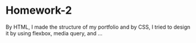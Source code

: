 # Homework-2
By HTML, I made the structure of my portfolio and by CSS, I tried to design it by using flexbox, media query, and ...